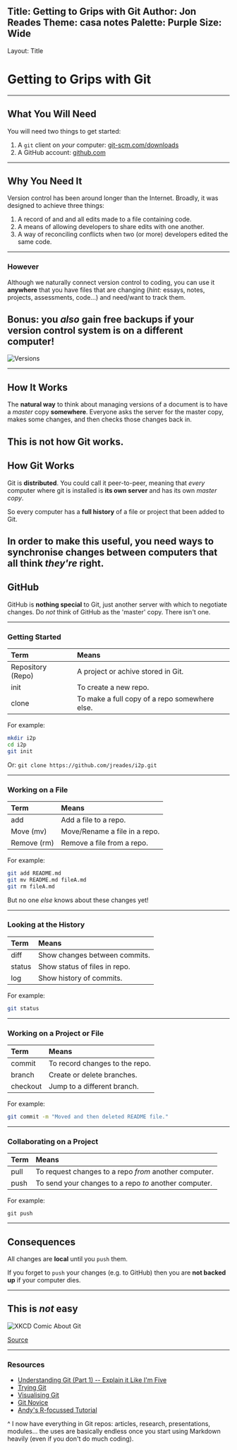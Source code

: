 Title: Getting to Grips with Git
Author: Jon Reades
Theme: casa notes
Palette: Purple
Size: Wide
---
Layout: Title
# Getting to Grips with Git

---
## What You Will Need

You will need two things to get started:

1. A `git` client on *your* computer: [git-scm.com/downloads](https://git-scm.com/downloads)
2. A GitHub account: [github.com](https://github.com/join?ref_cta=Sign+up&ref_loc=header+logged+out&ref_page=%2F&source=header-home)

---
## Why You Need It

Version control has been around longer than the Internet. Broadly, it was designed to achieve three things:
1. A record of and and all edits made to a file containing code.
2. A means of allowing developers to share edits with one another.
3. A way of reconciling conflicts when two (or more) developers edited the same code.
---
### However

Although we naturally connect version control to coding, you can use it **anywhere** that you have files that are changing (*hint:* essays, notes, projects, assessments, code...) and need/want to track them. 

**Bonus:** you *also* gain free backups if your version control system is on a different computer!
---

 ![Versions](img/phd101212s.gif) 

---
## How It Works

The **natural way** to think about managing versions of a document is to have a *master* copy **somewhere**. Everyone asks the server for the master copy, makes some changes, and then checks those changes back in.

This is not how Git works.
---
## How Git Works

Git is **distributed**. You could call it peer-to-peer, meaning that *every* computer where git is installed is **its own server** and has its own *master copy*. 

So every computer has a **full history** of a file or project that been added to Git.

In order to make this **useful**, you need ways to synchronise changes between computers that all think *they're* right.
---
## GitHub

GitHub is **nothing special** to Git, just another server with which to negotiate changes. Do *not* think of GitHub as the 'master' copy. There isn't one. 

---
### Getting Started

| Term | Means |
| :--- | :---- |
| Repository (Repo) | A project or achive stored in Git. |
| init | To create a new repo. |
| clone | To make a full copy of a repo somewhere else. |

For example:
```bash
mkdir i2p
cd i2p
git init
```
Or: `git clone https://github.com/jreades/i2p.git`

---
### Working on a File

| Term | Means |
| :--- | :---- |
| add  | Add a file to a repo. |
| Move (mv) | Move/Rename a file in a repo. |
| Remove (rm) | Remove a file from a repo. |

For example:
```bash
git add README.md
git mv README.md fileA.md
git rm fileA.md
```
But no one *else* knows about these changes yet!

---
### Looking at the History

| Term | Means |
| :--- | :---- |
| diff | Show changes between commits. |
| status | Show status of files in repo. |
| log | Show history of commits. |

For example:
```bash
git status
```

---
### Working on a Project or File
| Term | Means |
| :--- | :---- |
| commit | To record changes to the repo. |
| branch | Create or delete branches. |
| checkout | Jump to a different branch. |

For example:
```bash
git commit -m "Moved and then deleted README file."
```
---
### Collaborating on a Project

| Term | Means |
| :--- | :---- |
| pull | To request changes to a repo *from* another computer. |
| push | To send your changes to a repo *to* another computer. |

For example:
```
git push
```

---
## Consequences

All changes are **local** until you `push` them. 

If you forget to `push` your changes (e.g. to GitHub) then you are **not backed up** if your computer dies.

---
## This is *not* easy

![XKCD Comic About Git](img/xkcd-git.png)

[Source](https://xkcd.com/1597/)

---
### Resources

- [Understanding Git (Part 1) -- Explain it Like I'm Five](https://hackernoon.com/understanding-git-fcffd87c15a3)
- [Trying Git](https://try.github.io)
- [Visualising Git](http://git-school.github.io/visualizing-git/)
- [Git Novice](http://swcarpentry.github.io/git-novice/)
- [Andy's R-focussed Tutorial](https://andrewmaclachlan.github.io/CASA0005repo/git-github-and-rmarkdown.html#set-up-your-github)

^ I now have everything in Git repos: articles, research, presentations, modules... the uses are basically endless once you start using Markdown heavily (even if you don't do much coding).
